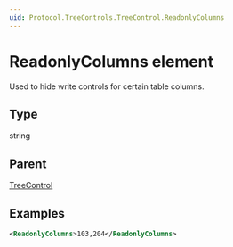```yaml
---
uid: Protocol.TreeControls.TreeControl.ReadonlyColumns
---
```


# ReadonlyColumns element

Used to hide write controls for certain table columns.

## Type

string

## Parent

[TreeControl](xref:Protocol.TreeControls.TreeControl)

## Examples

```xml
<ReadonlyColumns>103,204</ReadonlyColumns>
```
